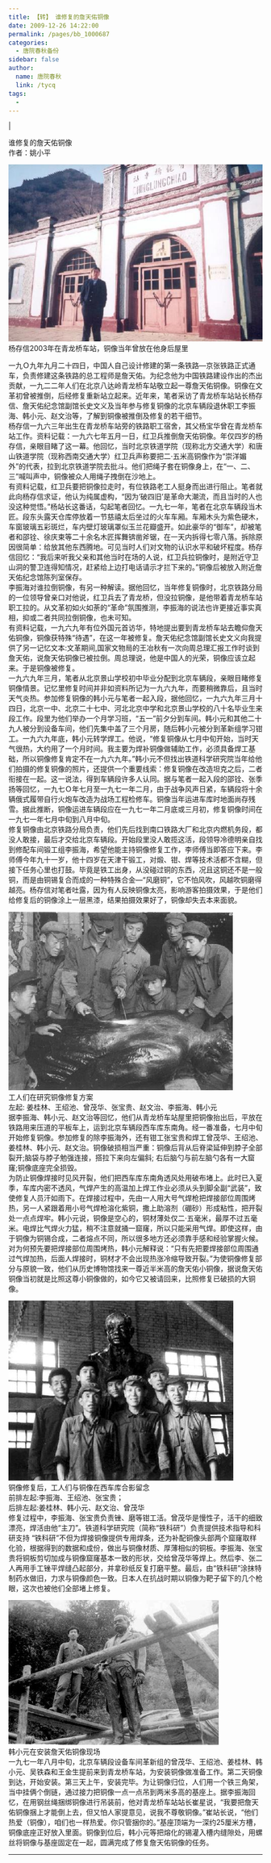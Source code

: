 ```yaml
---
title: 【转】 谁修复的詹天佑铜像
date: 2009-12-26 14:22:00
permalink: /pages/bb_1000687
categories: 
  - 唐院春秋备份
sidebar: false
author: 
  name: 唐院春秋
  link: /tycq
tags: 
  - 
---
```


|

  
  
谁修复的詹天佑铜像  
作者：姚小平  
  
![](/pic/img610.ph.126.net_AymYnCMTrAuv0j5LRVRj5A==_1689131335242469977.jpg)  
杨存信2003年在青龙桥车站，铜像当年曾放在他身后屋里  
  
一九Ｏ九年九月二十四日，中国人自己设计修建的第一条铁路—京张铁路正式通车，负责修建这条铁路的总工程师是詹天佑。为纪念他为中国铁路建设作出的杰出贡献，一九二二年人们在北京八达岭青龙桥车站敬立起一尊詹天佑铜像。铜像在文革初曾被推倒，后经修复重新站立起来。近年来，笔者采访了青龙桥车站站长杨存信、詹天佑纪念馆副馆长史文义及当年参与修复铜像的北京车辆段退休职工李振海、韩小元、赵文治等，了解到铜像被推倒及修复的若干细节。  
杨存信一九六三年出生在青龙桥车站旁的铁路职工宿舍，其父杨宝华曾在青龙桥车站工作。资料记载：一九六七年五月一日，红卫兵推倒詹天佑铜像。年仅四岁的杨存信，亲眼目睹了这一幕。他回忆，当时北京铁道学院（现称北方交通大学）和唐山铁道学院（现称西南交通大学）红卫兵声称要把二·五米高铜像作为“崇洋媚外”的代表，拉到北京铁道学院去批斗。他们把绳子套在铜像身上，在“一、二、三”喊叫声中，铜像被众人用绳子拽倒在沙地上。  
有资料记载，红卫兵要把铜像拉走时，有位铁路老工人挺身而出进行阻止。笔者就此向杨存信求证，他认为纯属虚构，“因为‘破四旧’是革命大潮流，而且当时的人也没这种觉悟。”杨站长这番话，勾起笔者回忆。一九七一年，笔者在北京车辆段当木匠。段东头露天仓库停放着一节慈禧太后坐过的火车车厢。车厢木头为紫色硬木，车窗玻璃五彩斑烂，车内壁灯玻璃罩似玉兰花瓣盛开。如此豪华的“御车”，却被笔者和邵铨、徐庆束等二十余名木匠挥舞锛凿斧锯，在一天内拆得七零八落。拆除原因很简单：给放其他东西腾地。可见当时人们对文物的认识水平和破坏程度。杨存信回忆：“我后来听我父亲和其他当时在场的人说，红卫兵拉铜像时，是附近守卫山洞的警卫连得知情况，赶紧给上边打电话请示才拦下来的。”铜像后被放入附近詹天佑纪念馆陈列室保存。  
李振海对谁拉倒铜像，有另一种解读。据他回忆，当年修复铜像时，北京铁路分局的一位领导曾亲口对他说，红卫兵去了青龙桥，但没拉铜像，是他带着青龙桥车站职工拉的。从文革初如火如荼的“革命”氛围推测，李振海的说法也许更接近事实真相，抑或二者共同拉倒铜像，也未可知。  
有资料记载，一九六九年有位外国元首访华，特地提出要到青龙桥车站去瞻仰詹天佑铜像，铜像获特殊“待遇”，在这一年被修复。詹天佑纪念馆副馆长史文义向我提供了另一记忆文本:文革期间,国家文物局的王冶秋有一次向周总理汇报工作时谈到詹天佑，说詹天佑铜像已被拉倒。周总理说，他是中国人的光荣，铜像应该立起来。于是铜像被修复。  
一九六九年三月，笔者从北京景山学校初中毕业分配到北京车辆段，亲眼目睹修复铜像情景。记忆里修复时间并非如资料所记为一九六九年，而要稍微靠后，且当时天气炎热。参加修复铜像的韩小元与笔者一起入段，据他回忆，一九六九年三月十四日，北京一中、北京二十七中、河北北京中学和北京景山学校的八十名毕业生来段工作。段里为他们举办一个月学习班，“五一”前夕分到车间。韩小元和其他二十九人被分到设备车间，他们先集中盖了三个月房，随后韩小元被分到革新组学习钳工。一九六九年底，韩小元转学焊工。他说，“修复铜像从七月中旬开始，当时天气很热，大约用了一个月时间。我主要为焊补铜像做辅助工作，必须具备焊工基础，所以铜像修复肯定不在一九六九年。”韩小元不但找出铁道科学研究院当年给他们拍摄的修复铜像的照片，还提供一个重要线索：修复铜像在改造坦克之后，二者衔接在一起。这一说法，得到车辆段许多人认同。据与笔者一起入段的邵铨、张季扬等回忆，一九七Ｏ年七月至一九七一年二月，由于战争风声日紧，车辆段将十余辆俄式履带自行火炮车改造为战场工程检修车。铜像当年运进车库时地面尚存残雪。据此推断，铜像运进车辆段应在一九七一年二月底或三月初，修复铜像时间在一九七一年七月中旬到八月中旬。  
修复铜像由北京铁路分局负责，他们先后找到南口铁路大厂和北京内燃机务段，都没人敢接，最后才交给北京车辆段。开始段里没人敢揽这活，段领导冷德明亲自找到修配车间锻工组李振海，希望他能主持铜像修复工作，李师傅当即答应下来。李师傅今年九十一岁，他十四岁在天津干锻工，对煅、钳、焊等技术活都不含糊，但接下任务心里也打鼓。毕竟是铁工出身，从没碰过铜的东西，况且这铜还不是一般铜，而是由铜锡复合而成的一种特殊合金—“风磨铜”，它不怕风吹，风越吹铜磨得越亮。杨存信对笔者吐露，因为有人反映铜像太亮，影响游客拍摄效果，于是他们给修复后的铜像涂上一层黑漆，结果拍摄效果好了，铜像却失去本来面貌。  
  
![](/pic/img246.ph.126.net_1-CY_tGhUm__2reRw6qh3A==_1460855129129491007.jpg)  
工人们在研究铜像修复方案  
左起: 姜桂林、王绍池、曾茂华、张宝贵、赵文治、李振海、韩小元  
据李振海、韩小元、赵文治等回忆，他们从青龙桥车站屋里把铜像抬出后，平放在铁路用来压道的平板车上，运到北京车辆段西车库东南角。经一番准备，七月中旬开始修复铜像。参加修复的除李振海外，还有钳工张宝贵和焊工曾茂华、王绍池、姜桂林、韩小元、赵文治。铜像破损相当严重：铜像后背从后脊梁延伸到脖子全部裂开;脑袋与脖子勉强连接，搭拉下来向左偏斜;
右后脑勺与前左脑勺各有一大窟窿;铜像底座完全损毁。  
为防止铜像焊接时见风开裂，他们把西车库东南角透风处用破布堵上。此时已入夏季，车库内密不透风，气焊产生的高温加上焊工作业必须从头到脚全副“武装”，致使修复人员汗如雨下。在焊接过程中，先由一人用大号气焊枪把焊接部位周围烤热，另一人紧跟着用小号气焊枪溶化紫铜，撒上助溶剂（硼砂）形成粘性，把开裂处一点点焊牢。韩小元说，铜像是空心的，铜材薄处仅二·五毫米，最厚不过五毫米。电焊比气焊火力猛，稍不注意就捅一窟窿，所以只能采用气焊。即使这样，由于铜像为铜锡合成，二者熔点不同，所以很多地方还必须靠手感和经验掌握火候。对为何预先要把焊接部位周围烤热，韩小元解释说：“只有先把要焊接部位周围通过气焊加热，后面人焊接时，铜材才不会出现热涨冷缩导致开裂。”为使铜像修复部分与原貌一致，他们从历史博物馆找来一尊近半米高的詹天佑小铜像，据说詹天佑铜像当初就是比照这尊小铜像做的，如今它又被请回来，比照修复已破损的大铜像。  
  
![](/pic/img158.ph.126.net_J8N3ot7pOiwFThOxRKhq8Q==_2181712544486035876.jpg)  
铜像修复后，工人们与铜像在西车库合影留念  
前排左起:李振海、王绍池、张宝贵；  
后排左起:姜桂林、韩小元、赵文治、曾茂华  
修复过程中，李振海、张宝贵负责锉、磨等钳工活。曾茂华是慢性子，活干的细致漂亮，焊活由他“主刀”。铁道科学研究院（简称“铁科研”）负责提供技术指导和科研支持
“铁科研”不但为焊接铜像提供专用焊条，还为补配铜像头部两个窟窿取样化验，根据得到的数据和成份，做出与铜像材质、厚薄相似的铜板。李振海、张宝贵将铜板剪切加成与铜像窟窿基本一致的形状，交给曾茂华等焊上。然后李、张二人再用手工锉平焊缝凸起部分，并拿砂纸反复打磨平整。最后，由“铁科研”涂抹特制药水做旧，力求与铜像颜色一致。日本人在抗战时期以铜像为靶子留下的几个枪眼，这次也被他们全部堵上修复。  
  
![](/pic/img161.ph.126.net_m1hw7Ov-wH3KLur4t9R12A==_2151313247000739390.jpg)  
韩小元在安装詹天佑铜像现场  
一九七一年八月中旬，北京车辆段设备车间革新组的曾茂华、王绍池、姜桂林、韩小元、吴铁森和王金生提前来到青龙桥车站，为安装铜像做准备工作。第二天铜像到达，开始安装。第三天上午，安装完毕。为让铜像归位，人们用一个铁三角架，当中挂俩个倒链，通过接力把铜像一点一点吊到两米多高的基座上。据李振海回忆，在用钢丝绳捆绑铜像进行吊装前，他对青龙桥车站站长崔星说，“我要把詹天佑铜像捆上才能倒上去，但又怕人家提意见，说我不尊敬铜像。”崔站长说，“他们热爱（铜像），咱们也一样热爱。你只管捆你的。”基座顶端为一深约25厘米方槽，铜像底座正好放入里面。铜像到位后，韩小元等把熔化的锡灌入槽内缝隙处，用螺丝将铜像与基座固定在一起，圆满完成了修复詹天佑铜像的任务。  
  
  
  
  
---
